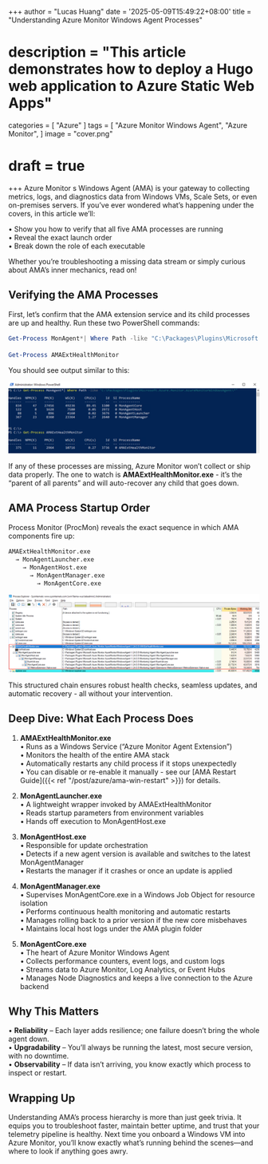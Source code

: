 +++
author = "Lucas Huang"
date = '2025-05-09T15:49:22+08:00'
title = "Understanding Azure Monitor Windows Agent Processes"
# description = "This article demonstrates how to deploy a Hugo web application to Azure Static Web Apps"
categories = [
    "Azure"
]
tags = [
    "Azure Monitor Windows Agent",
    "Azure Monitor",
]
image = "cover.png"
# draft = true
+++
Azure Monitor s Windows Agent (AMA) is your gateway to collecting metrics, logs, and diagnostics data from Windows VMs, Scale Sets, or even on-premises servers. If you’ve ever wondered what’s happening under the covers, in this article we’ll:

  • Show you how to verify that all five AMA processes are running  
  • Reveal the exact launch order  
  • Break down the role of each executable  

Whether you’re troubleshooting a missing data stream or simply curious about AMA’s inner mechanics, read on!

## Verifying the AMA Processes

First, let’s confirm that the AMA extension service and its child processes are up and healthy. Run these two PowerShell commands:

```powershell
Get-Process MonAgent*| Where Path -like "C:\Packages\Plugins\Microsoft.Azure.Monitor.AzureMonitorWindowsAgent\*"

Get-Process AMAExtHealthMonitor
```

You should see output similar to this:

![Azure Monitor Windows Agent Processes](Azure-Monitor-Windows-Agent-Processes.png)

If any of these processes are missing, Azure Monitor won’t collect or ship data properly. The one to watch is **AMAExtHealthMonitor.exe** - it’s the “parent of all parents” and will auto-recover any child that goes down.

## AMA Process Startup Order

Process Monitor (ProcMon) reveals the exact sequence in which AMA components fire up:

```text
AMAExtHealthMonitor.exe
  → MonAgentLauncher.exe
    → MonAgentHost.exe
      → MonAgentManager.exe
        → MonAgentCore.exe
```

![ProcMon Shows AMA Windows Processes Startup Orders](ProcMon-Shows-AMA-Windows-Processes-Startup-Orders.png)

This structured chain ensures robust health checks, seamless updates, and automatic recovery - all without your intervention.

## Deep Dive: What Each Process Does

1. **AMAExtHealthMonitor.exe**  
   • Runs as a Windows Service (“Azure Monitor Agent Extension”)  
   • Monitors the health of the entire AMA stack  
   • Automatically restarts any child process if it stops unexpectedly  
   • You can disable or re-enable it manually - see our [AMA Restart Guide]({{< ref "/post/azure/ama-win-restart" >}}) for details.

2. **MonAgentLauncher.exe**  
   • A lightweight wrapper invoked by AMAExtHealthMonitor  
   • Reads startup parameters from environment variables  
   • Hands off execution to MonAgentHost.exe

3. **MonAgentHost.exe**  
   • Responsible for update orchestration  
   • Detects if a new agent version is available and switches to the latest MonAgentManager  
   • Restarts the manager if it crashes or once an update is applied

4. **MonAgentManager.exe**  
   • Supervises MonAgentCore.exe in a Windows Job Object for resource isolation  
   • Performs continuous health monitoring and automatic restarts  
   • Manages rolling back to a prior version if the new core misbehaves  
   • Maintains local host logs under the AMA plugin folder

5. **MonAgentCore.exe**  
   • The heart of Azure Monitor Windows Agent  
   • Collects performance counters, event logs, and custom logs  
   • Streams data to Azure Monitor, Log Analytics, or Event Hubs  
   • Manages Node Diagnostics and keeps a live connection to the Azure backend

## Why This Matters

  • **Reliability** – Each layer adds resilience; one failure doesn’t bring the whole agent down.  
  • **Upgradability** – You’ll always be running the latest, most secure version, with no downtime.  
  • **Observability** – If data isn’t arriving, you know exactly which process to inspect or restart.

## Wrapping Up

Understanding AMA’s process hierarchy is more than just geek trivia. It equips you to troubleshoot faster, maintain better uptime, and trust that your telemetry pipeline is healthy. Next time you onboard a Windows VM into Azure Monitor, you’ll know exactly what’s running behind the scenes—and where to look if anything goes awry.

